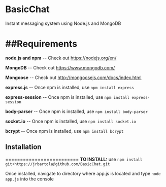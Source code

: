 # BasicChat
Instant messaging system using Node.js and MongoDB

##Requirements
========================
**node.js and npm** -- Check out https://nodejs.org/en/

**MongoDB** -- Check out https://www.mongodb.com/

**Mongoose** -- Check out http://mongoosejs.com/docs/index.html

**express.js** -- Once npm is installed, use
    ```npm install express```
    
**express-session** -- Once npm is installed, use
    ```npm install express-session```
    
**body-parser** -- Once npm is installed, use
    ```npm install body-parser```
    
**socket.io** -- Once npm is installed, use
    ```npm install socket.io```

**bcrypt** -- Once npm is installed, use
    ```npm install bcrypt```

    
## Installation
=========================
**TO INSTALL:** use 
    ```npm install git+https://jrbartola@github.com/BasicChat.git```
    
Once installed, navigate to directory where app.js is located and type
    ```node app.js```
into the console
